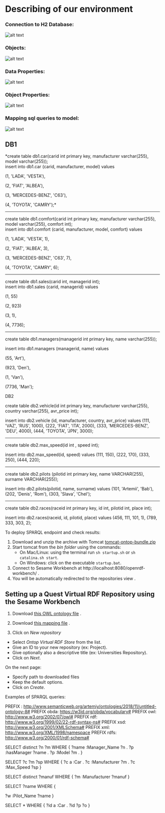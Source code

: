 # Describing of our environment

### Connection to H2 Database:

![alt text](https://pp.userapi.com/c848520/v848520025/eac27/ptUNAdXBirc.jpg)


### Objects:

![alt text](https://pp.userapi.com/c848520/v848520025/eac3e/qVXcRNND8vw.jpg)


### Data Properties:

![alt text](https://pp.userapi.com/c848520/v848520025/eac2e/1N-BMZhiwuE.jpg)


### Object Properties:

![alt text](https://pp.userapi.com/c848520/v848520025/eac45/zBaifGpJXb8.jpg)


### Mapping sql queries to model:

![alt text](https://pp.userapi.com/c848520/v848520025/eac37/F2MR0_SSd7I.jpg)


## DB1

*create table db1.car(carid int primary key,
manufacturer varchar(255), 
model varchar(255));   
insert into db1.car (carid, manufacturer, model) values

(1, 'LADA', 'VESTA'),

(2, 'FIAT', 'ALBEA'),

(3, 'MERCEDES-BENZ', 'C63'),

(4, 'TOYOTA', 'CAMRY');*

------------------------
create table db1.comfort(carid int primary key,
manufacturer varchar(255), 
model varchar(255),
comfort int);   
insert into db1.comfort (carid, manufacturer, model, comfort) values

(1, 'LADA', 'VESTA', 1),

(2, 'FIAT', 'ALBEA', 3),

(3, 'MERCEDES-BENZ', 'C63', 7),

(4, 'TOYOTA', 'CAMRY', 6);


------------------------

create table db1.sales(carid int, managerid int);   
insert into db1.sales (carid, managerid) values

(1, 55)

(2, 923)

(3, 1),

(4, 7736);


------------------------

create table db1.managers(managerid int primary key, name varchar(255));

insert into db1.managers (managerid, name) values

(55, 'Art'),

(923, 'Den'),

(1, 'Van'),

(7736, 'Man');

DB2

create table db2.vehicle(id int primary key,
manufacturer varchar(255), 
country varchar(255), 
avr_price int);
   
insert into db2.vehicle (id, manufacturer, country, avr_price) values
(111, 'VAZ', 'RUS', 1000),
(222, 'FIAT', 'ITA', 2000),
(333, 'MERCEDES-BENZ', 'DEU', 4000),
(444, 'TOYOTA', 'JPN', 3000);

------------------------
			  

create table db2.max_speed(id int , speed int);

insert into db2.max_speed(id, speed) values
(111, 150),
(222, 170),
(333, 250),
(444, 220);

------------------------

create table db2.pilots (pilotid int primary key, name VARCHAR(255), surname VARCHAR(255));

insert into db2.pilots(pilotid, name, surname) values
(101, 'Artemii', 'Bab'),
(202, 'Denis', 'Rom'),
(303, 'Slava', 'Chel');

------------------------

create table db2.races(raceid int primary key, id int, pilotid int, place int);

insert into db2.races(raceid, id, pilotid, place) values 
(456, 111, 101, 1),
(789, 333, 303, 2);


To deploy SPARQL endpoint and check results:

1. Download and unzip the archive with Tomcat [tomcat-ontop-bundle.zip](https://github.com/ontop/ontop-examples/raw/master/ekaw-tutorial-2016/tomcat-ontop-bundle.zip)
2. Start tomcat from the *bin folder* using the commands: 
	* On Mac/Linux: using the terminal run `sh startup.sh` or  `sh catalina.sh start`.
	* On Windows: click on the executable `startup.bat`.
3. Connect to Sesame Workbench at http://localhost:8080/openrdf-workbench/ .
4. You will be automatically redirected to the repositories view .

## Setting up a Quest Virtual RDF Repository using the Sesame Workbench

1. Download [this OWL ontology file](https://github.com/ontop/ontop-examples/blob/master/ekaw-tutorial-2016/session1/university-complete.ttl) .
2. Download [this mapping file](https://github.com/ontop/ontop-examples/blob/master/ekaw-tutorial-2016/session1/university-complete.obda) .

3. Click on *New repository*
  * Select *Ontop Virtual RDF Store* from the list.
  * Give an ID to your new repository (ex: Project).
  * Give optionally also a descriptive title (ex: Universities Repository).
  * Click on *Next*.

On the next page:
  * Specify path to downloaded files
  * Keep the default options.
  * Click on *Create*.


Examples of SPARQL queries:

PREFIX : <http://www.semanticweb.org/artemiy/ontologies/2018/11/untitled-ontology-8#>
PREFIX obda: <https://w3id.org/obda/vocabulary#>
PREFIX owl: <http://www.w3.org/2002/07/owl#>
PREFIX rdf: <http://www.w3.org/1999/02/22-rdf-syntax-ns#>
PREFIX xsd: <http://www.w3.org/2001/XMLSchema#>
PREFIX xml: <http://www.w3.org/XML/1998/namespace>
PREFIX rdfs: <http://www.w3.org/2000/01/rdf-schema#>

SELECT distinct ?n ?m WHERE
{ 
?name :Manager_Name ?n .
?p :hasManager ?name .
?p :Model ?m .
}

SELECT   ?c ?m ?sp WHERE
{ 
?c a :Car .
?c :Manufacturer ?m .
?c :Max_Speed ?sp
}

SELECT distinct  ?manuf  WHERE
{ 
?m :Manufacturer ?manuf
}

SELECT ?name WHERE
{ 

?w :Pilot_Name ?name
}

SELECT * WHERE
{ 
?id a :Car .
?id ?p ?o
}
